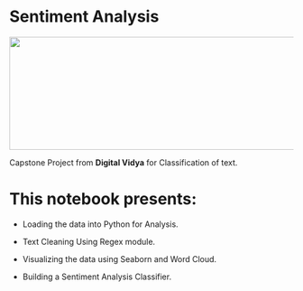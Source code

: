 # Sentiment Analysis

<img src = https://upload.wikimedia.org/wikipedia/commons/6/69/IMDB_Logo_2016.svg width = 900 height = 200/>

Capstone Project from **Digital Vidya** for Classification of text.


# This notebook presents:

* Loading the data into Python for Analysis.

* Text Cleaning Using Regex module.

* Visualizing the data using Seaborn and Word Cloud.

* Building a Sentiment Analysis Classifier.
